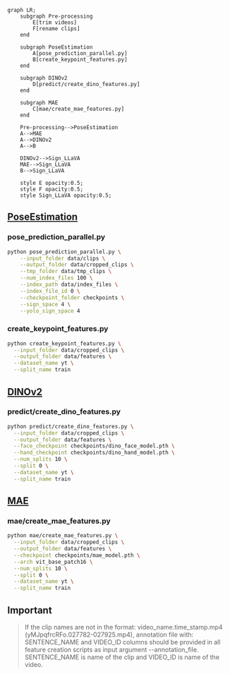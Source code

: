 


```mermaid
graph LR;   
    subgraph Pre-processing
        E[trim videos]
        F[rename clips]
    end
    
    subgraph PoseEstimation
        A[pose_prediction_parallel.py]
        B[create_keypoint_features.py]
    end
    
    subgraph DINOv2
        D[predict/create_dino_features.py]
    end
    
    subgraph MAE
        C[mae/create_mae_features.py]
    end
    
    Pre-processing-->PoseEstimation
    A-->MAE
    A-->DINOv2
    A-->B
    
    DINOv2-->Sign_LLaVA
    MAE-->Sign_LLaVA
    B-->Sign_LLaVA
    
    style E opacity:0.5;
    style F opacity:0.5;
    style Sign_LLaVA opacity:0.5;
```


## [PoseEstimation](https://github.com/JSALT2024/PoseEstimation)
### pose_prediction_parallel.py
```bash
python pose_prediction_parallel.py \
    --input_folder data/clips \
    --output_folder data/cropped_clips \
    --tmp_folder data/tmp_clips \
    --num_index_files 100 \
    --index_path data/index_files \
    --index_file_id 0 \
    --checkpoint_folder checkpoints \
    --sign_space 4 \
    --yolo_sign_space 4
```

### create_keypoint_features.py
```bash
python create_keypoint_features.py \
  --input_folder data/cropped_clips \
  --output_folder data/features \
  --dataset_name yt \
  --split_name train 
```


## [DINOv2](https://github.com/JSALT2024/DINOv2)
### predict/create_dino_features.py
```bash
python predict/create_dino_features.py \
  --input_folder data/cropped_clips \
  --output_folder data/features \
  --face_checkpoint checkpoints/dino_face_model.pth \
  --hand_checkpoint checkpoints/dino_hand_model.pth \
  --num_splits 10 \
  --split 0 \
  --dataset_name yt \
  --split_name train 
```


## [MAE](https://github.com/JSALT2024/MAE)
### mae/create_mae_features.py
```bash
python mae/create_mae_features.py \
  --input_folder data/cropped_clips \
  --output_folder data/features \
  --checkpoint checkpoints/mae_model.pth \
  --arch vit_base_patch16 \
  --num_splits 10 \
  --split 0 \
  --dataset_name yt \
  --split_name train
```

## Important
> If the clip names are not in the format: video_name.time_stamp.mp4 (yMJpqfrcRFo.027782-027925.mp4), 
> annotation file with: SENTENCE_NAME and VIDEO_ID columns should be provided in all feature creation scripts as 
> input argument --annotation_file. 
> SENTENCE_NAME is name of the clip and VIDEO_ID is name of the video.
